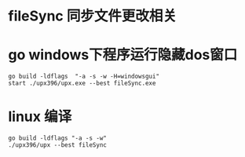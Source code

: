 # fileSync 同步文件更改相关

# go windows下程序运行隐藏dos窗口
    go build -ldflags  "-a -s -w -H=windowsgui"
    start ./upx396/upx.exe --best fileSync.exe
    
# linux 编译
    go build -ldflags "-a -s -w"    
    ./upx396/upx --best fileSync


    
    
